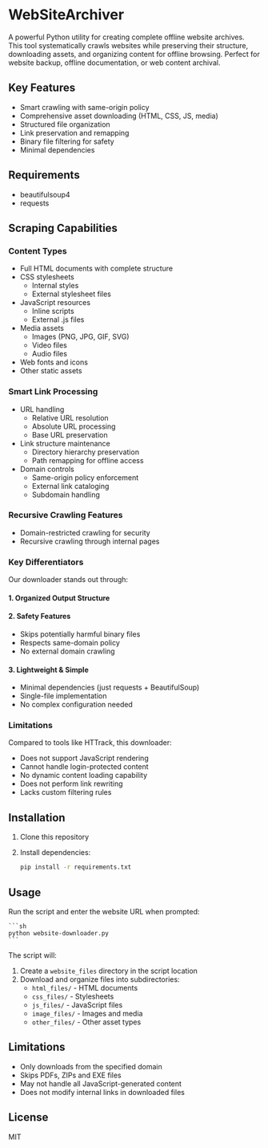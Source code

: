 # WebSiteArchiver

A powerful Python utility for creating complete offline website archives. This tool systematically crawls websites while preserving their structure, downloading assets, and organizing content for offline browsing. Perfect for website backup, offline documentation, or web content archival.

## Key Features
- Smart crawling with same-origin policy
- Comprehensive asset downloading (HTML, CSS, JS, media)
- Structured file organization
- Link preservation and remapping
- Binary file filtering for safety
- Minimal dependencies

## Requirements
- beautifulsoup4
- requests

## Scraping Capabilities

### Content Types
- Full HTML documents with complete structure
- CSS stylesheets
  - Internal styles
  - External stylesheet files
- JavaScript resources
  - Inline scripts
  - External .js files
- Media assets
  - Images (PNG, JPG, GIF, SVG)
  - Video files
  - Audio files
- Web fonts and icons
- Other static assets

### Smart Link Processing
- URL handling
  - Relative URL resolution
  - Absolute URL processing
  - Base URL preservation
- Link structure maintenance
  - Directory hierarchy preservation
  - Path remapping for offline access
- Domain controls
  - Same-origin policy enforcement
  - External link cataloging
  - Subdomain handling

### Recursive Crawling Features
- Domain-restricted crawling for security
- Recursive crawling through internal pages

### Key Differentiators
Our downloader stands out through:

#### 1. Organized Output Structure

#### 2. Safety Features
- Skips potentially harmful binary files
- Respects same-domain policy
- No external domain crawling

#### 3. Lightweight & Simple
- Minimal dependencies (just requests + BeautifulSoup)
- Single-file implementation
- No complex configuration needed

### Limitations
Compared to tools like HTTrack, this downloader:
- Does not support JavaScript rendering
- Cannot handle login-protected content
- No dynamic content loading capability
- Does not perform link rewriting
- Lacks custom filtering rules

## Installation
1. Clone this repository
2. Install dependencies:

    ```sh
    pip install -r requirements.txt
    ```

## Usage
Run the script and enter the website URL when prompted:

    ```sh
    python website-downloader.py
    ```

The script will:
1. Create a `website_files` directory in the script location
2. Download and organize files into subdirectories:
   - `html_files/` - HTML documents
   - `css_files/` - Stylesheets  
   - `js_files/` - JavaScript files
   - `image_files/` - Images and media
   - `other_files/` - Other asset types

## Limitations
- Only downloads from the specified domain
- Skips PDFs, ZIPs and EXE files
- May not handle all JavaScript-generated content
- Does not modify internal links in downloaded files

## License
MIT
